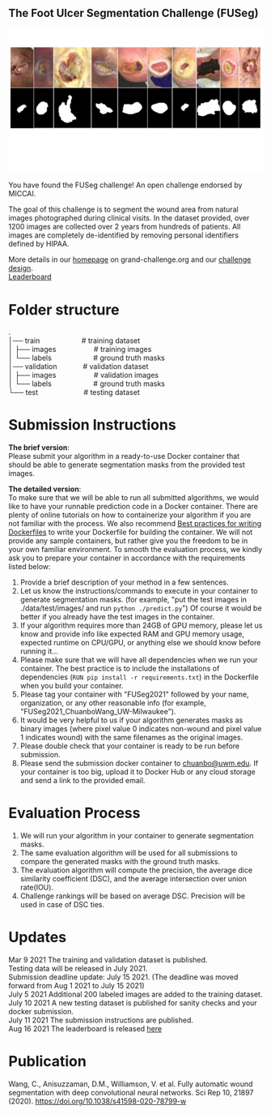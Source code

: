 ## **The Foot Ulcer Segmentation Challenge (FUSeg)**  
![Dataset_Image](https://raw.githubusercontent.com/Pele324/ChronicWoundSeg/master/figures/Dataset.png)

You have found the FUSeg challenge!  An open challenge endorsed by MICCAI.  
  
The goal of this challenge is to segment the wound area from natural images photographed during clinical visits. In the dataset provided, over 1200 images are collected over 2 years from hundreds of patients. All images are completely de-identified by removing personal identifiers defined by HIPAA.   
  
More details in our [homepage](https://fusc.grand-challenge.org/FUSeg-2021/) on grand-challenge.org and our [challenge design](https://github.com/uwm-bigdata/wound-segmentation/blob/master/data/Foot%20Ulcer%20Segmentation%20Challenge/FootUlcerSegmentationChallenge2021.pdf).   
[Leaderboard](https://uwm-bigdata.github.io/wound-segmentation/)
  
# Folder structure
.  
│── train &nbsp; &nbsp; &nbsp; &nbsp; &nbsp; &nbsp; &nbsp; &nbsp; &nbsp; &nbsp; # training dataset  
│   ├── images &nbsp; &nbsp; &nbsp; &nbsp; &nbsp; &nbsp; &nbsp; &nbsp; &nbsp; # training images  
│   └── labels &nbsp; &nbsp; &nbsp; &nbsp; &nbsp; &nbsp; &nbsp; &nbsp; &nbsp; &nbsp; # ground truth masks  
│── validation &nbsp; &nbsp; &nbsp; &nbsp; &nbsp; &nbsp; # validation dataset  
│   ├── images &nbsp; &nbsp; &nbsp; &nbsp; &nbsp; &nbsp; &nbsp; &nbsp; &nbsp; # validation images  
│   └── labels &nbsp; &nbsp; &nbsp; &nbsp; &nbsp; &nbsp; &nbsp; &nbsp; &nbsp; &nbsp; # ground truth masks  
└── test &nbsp; &nbsp; &nbsp; &nbsp; &nbsp; &nbsp; &nbsp; &nbsp; &nbsp; &nbsp; &nbsp; # testing dataset  
  
# Submission Instructions  
__The brief version__:  
Please submit your algorithm in a ready-to-use Docker container that should be able to generate segmentation masks from the provided test images.

__The detailed version__:  
To make sure that we will be able to run all submitted algorithms, we would like to have your runnable prediction code in a Docker container. There are plenty of online tutorials on how to containerize your algorithm if you are not familiar with the process. We also recommend [Best practices for writing Dockerfiles](https://docs.docker.com/develop/develop-images/dockerfile_best-practices/) to write your Dockerfile for building the container. We will not provide any sample containers, but rather give you the freedom to be in your own familiar environment. To smooth the evaluation process, we kindly ask you to prepare your container in accordance with the requirements listed below:  
1. Provide a brief description of your method in a few sentences.  
2. Let us know the instructions/commands to execute in your container to generate segmentation masks. (for example, "put the test images in ./data/test/images/ and run ```python ./predict.py```") Of course it would be better if you already have the test images in the container.
3. If your algorithm requires more than 24GB of GPU memory, please let us know and provide info like expected RAM and GPU memory usage, expected runtime on CPU/GPU, or anything else we should know before running it...  
4. Please make sure that we will have all dependencies when we run your container. The best practice is to include the installations of dependencies (```RUN pip install -r requirements.txt```) in the Dockerfile when you build your container.  
6. Please tag your container with "FUSeg2021" followed by your name, organization, or any other reasonable info (for example, "FUSeg2021_ChuanboWang_UW-Milwaukee"). 
7. It would be very helpful to us if your algorithm generates masks as binary images (where pixel value 0 indicates non-wound and pixel value 1 indicates wound) with the same filenames as the original images.
8. Please double check that your container is ready to be run before submission.  
9. Please send the submission docker container to chuanbo@uwm.edu. If your container is too big, upload it to Docker Hub or any cloud storage and send a link to the provided email.

# Evaluation Process
1. We will run your algorithm in your container to generate segmentation masks.  
2. The same evaluation algorithm will be used for all submissions to compare the generated masks with the ground truth masks.  
3. The evaluation algorithm will compute the precision, the average dice similarity coefficient (DSC), and the average intersection over union rate(IOU).  
4. Challenge rankings will be based on average DSC. Precision will be used in case of DSC ties.


# Updates  
Mar 9 2021  The training and validation dataset is published.  
Testing data will be released in July 2021.  
Submission deadline update: July 15 2021.  (The deadline was moved forward from Aug 1 2021 to July 15 2021)  
July 5 2021  Additional 200 labeled images are added to the training dataset.  
July 10 2021 A new testing dataset is published for sanity checks and your docker submission.  
July 11 2021 The submission instructions are published.  
Aug 16 2021 The leaderboard is released [here](https://uwm-bigdata.github.io/wound-segmentation/)  

# Publication
Wang, C., Anisuzzaman, D.M., Williamson, V. et al. Fully automatic wound segmentation with deep convolutional neural networks. Sci Rep 10, 21897 (2020). https://doi.org/10.1038/s41598-020-78799-w
